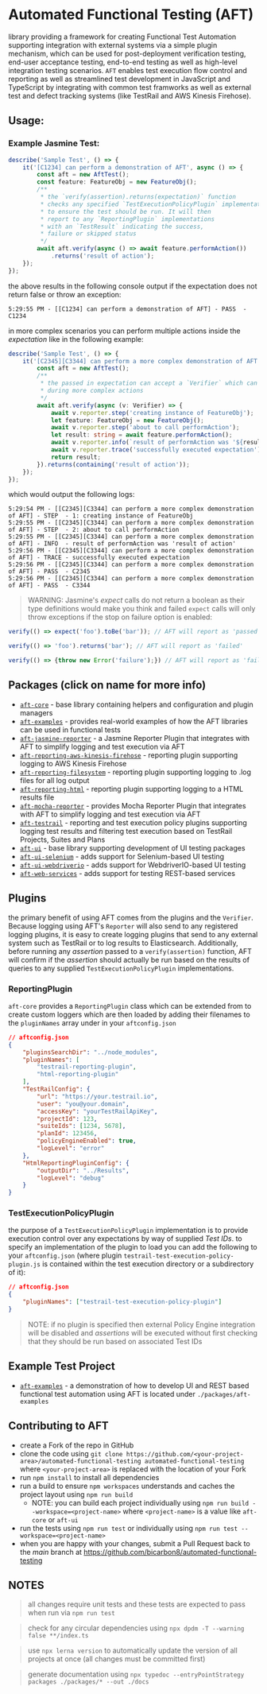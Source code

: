 # Automated Functional Testing (AFT)
library providing a framework for creating Functional Test Automation supporting integration with external systems via a simple plugin mechanism, which can be used for post-deployment verification testing, end-user acceptance testing, end-to-end testing as well as high-level integration testing scenarios. `AFT` enables test execution flow control and reporting as well as streamlined test development in JavaScript and TypeScript by integrating with common test framworks as well as external test and defect tracking systems (like TestRail and AWS Kinesis Firehose).

## Usage:
### Example Jasmine Test:
```typescript
describe('Sample Test', () => {
    it('[C1234] can perform a demonstration of AFT', async () => {
        const aft = new AftTest();
        const feature: FeatureObj = new FeatureObj();
        /**
         * the `verify(assertion).returns(expectation)` function
         * checks any specified `TestExecutionPolicyPlugin` implementations
         * to ensure the test should be run. It will then
         * report to any `ReportingPlugin` implementations
         * with an `TestResult` indicating the success,
         * failure or skipped status
         */
        await aft.verify(async () => await feature.performAction())
            .returns('result of action');
    });
});
```
the above results in the following console output if the expectation does not return false or throw an exception:
```
5:29:55 PM - [[C1234] can perform a demonstration of AFT] - PASS  - C1234
```
in more complex scenarios you can perform multiple actions inside the _expectation_ like in the following example:
```typescript
describe('Sample Test', () => {
    it('[C2345][C3344] can perform a more complex demonstration of AFT', async () => {
        const aft = new AftTest();
        /**
         * the passed in expectation can accept a `Verifier` which can be used
         * during more complex actions
         */
        await aft.verify(async (v: Verifier) => {
            await v.reporter.step('creating instance of FeatureObj');
            let feature: FeatureObj = new FeatureObj();
            await v.reporter.step('about to call performAction');
            let result: string = await feature.performAction();
            await v.reporter.info(`result of performAction was '${result}'`);
            await v.reporter.trace('successfully executed expectation');
            return result;
        }).returns(containing('result of action'));
    });
});
```
which would output the following logs:
```
5:29:54 PM - [[C2345][C3344] can perform a more complex demonstration of AFT] - STEP  - 1: creating instance of FeatureObj
5:29:55 PM - [[C2345][C3344] can perform a more complex demonstration of AFT] - STEP  - 2: about to call performAction
5:29:55 PM - [[C2345][C3344] can perform a more complex demonstration of AFT] - INFO  - result of performAction was 'result of action'
5:29:56 PM - [[C2345][C3344] can perform a more complex demonstration of AFT] - TRACE - successfully executed expectation
5:29:56 PM - [[C2345][C3344] can perform a more complex demonstration of AFT] - PASS  - C2345
5:29:56 PM - [[C2345][C3344] can perform a more complex demonstration of AFT] - PASS  - C3344
```
> WARNING: Jasmine's _expect_ calls do not return a boolean as their type definitions would make you think and failed `expect` calls will only throw exceptions if the stop on failure option is enabled: 
```typescript
verify(() => expect('foo').toBe('bar')); // AFT will report as 'passed'

verify(() => 'foo').returns('bar'); // AFT will report as 'failed'

verify(() => {throw new Error('failure');}) // AFT will report as 'failed'
```

## Packages (click on name for more info)
- [`aft-core`](./packages/aft-core/README.md) - base library containing helpers and configuration and plugin managers
- [`aft-examples`](./packages/aft-examples/README.md) - provides real-world examples of how the AFT libraries can be used in functional tests
- [`aft-jasmine-reporter`](./packages/aft-jasmine-reporter/README.md) - a Jasmine Reporter Plugin that integrates with AFT to simplify logging and test execution via AFT
- [`aft-reporting-aws-kinesis-firehose`](./packages/aft-reporting-aws-kinesis-firehose/README.md) - reporting plugin supporting logging to AWS Kinesis Firehose
- [`aft-reporting-filesystem`](./packages/aft-reporting-filesystem/README.md) - reporting plugin supporting logging to .log files for all log output
- [`aft-reporting-html`](./packages/aft-reporting-html/README.md) - reporting plugin supporting logging to a HTML results file
- [`aft-mocha-reporter`](./packages/aft-mocha-reporter/README.md) - provides Mocha Reporter Plugin that integrates with AFT to simplify logging and test execution via AFT
- [`aft-testrail`](./packages/aft-testrail/README.md) - reporting and test execution policy plugins supporting logging test results and filtering test execution based on TestRail Projects, Suites and Plans
- [`aft-ui`](./packages/aft-ui/README.md) - base library supporting development of UI testing packages
- [`aft-ui-selenium`](./packages/aft-ui-selenium/README.md) - adds support for Selenium-based UI testing
- [`aft-ui-webdriverio`](./packages/aft-ui-webdriverio/README.md) - adds support for WebdriverIO-based UI testing
- [`aft-web-services`](./packages/aft-web-services/README.md) - adds support for testing REST-based services

## Plugins
the primary benefit of using AFT comes from the plugins and the `Verifier`. Because logging using AFT's `Reporter` will also send to any registered logging plugins, it is easy to create logging plugins that send to any external system such as TestRail or to log results to Elasticsearch. Additionally, before running any _assertion_ passed to a `verify(assertion)` function, AFT will confirm if the _assertion_ should actually be run based on the results of queries to any supplied `TestExecutionPolicyPlugin` implementations.

### ReportingPlugin
`aft-core` provides a `ReportingPlugin` class which can be extended from to create custom loggers which are then loaded by adding their filenames to the `pluginNames` array under in your `aftconfig.json`
```json
// aftconfig.json
{
    "pluginsSearchDir": "../node_modules",
    "pluginNames": [
        "testrail-reporting-plugin",
        "html-reporting-plugin"
    ],
    "TestRailConfig": {
        "url": "https://your.testrail.io",
        "user": "you@your.domain",
        "accessKey": "yourTestRailApiKey",
        "projectId": 123,
        "suiteIds": [1234, 5678],
        "planId": 123456,
        "policyEngineEnabled": true,
        "logLevel": "error"
    },
    "HtmlReportingPluginConfig": {
        "outputDir": "../Results",
        "logLevel": "debug"
    }
}
```

### TestExecutionPolicyPlugin
the purpose of a `TestExecutionPolicyPlugin` implementation is to provide execution control over any expectations by way of supplied _Test IDs_. to specify an implementation of the plugin to load you can add the following to your `aftconfig.json` (where plugin `testrail-test-execution-policy-plugin.js` is contained within the test execution directory or a subdirectory of it):
```json
// aftconfig.json
{
    "pluginNames": ["testrail-test-execution-policy-plugin"]
}
```
> NOTE: if no plugin is specified then external Policy Engine integration will be disabled and _assertions_ will be executed without first checking that they should be run based on associated Test IDs

## Example Test Project
- [`aft-examples`](./packages/aft-examples/README.md) - a demonstration of how to develop UI and REST based functional test automation using AFT is located under `./packages/aft-examples`

## Contributing to AFT
- create a Fork of the repo in GitHub
- clone the code using `git clone https://github.com/<your-project-area>/automated-functional-testing automated-functional-testing` where `<your-project-area>` is replaced with the location of your Fork
- run `npm install` to install all dependencies
- run a build to ensure `npm workspaces` understands and caches the project layout using `npm run build`
  - NOTE: you can build each project individually using `npm run build --workspace=<project-name>` where `<project-name>` is a value like `aft-core` or `aft-ui`
- run the tests using `npm run test` or individually using `npm run test --workspace=<project-name>`
- when you are happy with your changes, submit a Pull Request back to the _main_ branch at https://github.com/bicarbon8/automated-functional-testing


## NOTES
> all changes require unit tests and these tests are expected to pass when run via `npm run test`

> check for any circular dependencies using `npx dpdm -T --warning false **/index.ts`

> use `npx lerna version` to automatically update the version of all projects at once (all changes must be committed first)

> generate documentation using `npx typedoc --entryPointStrategy packages ./packages/* --out ./docs`